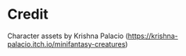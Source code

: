 # Credit

Character assets by Krishna Palacio (https://krishna-palacio.itch.io/minifantasy-creatures)

